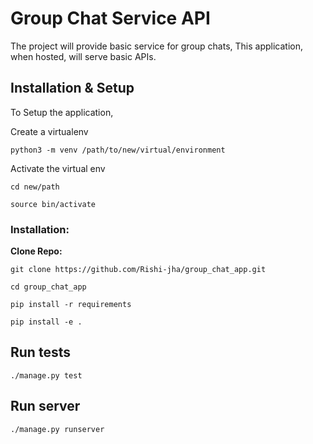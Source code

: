 
# Group Chat Service API

The project will provide basic service for group chats, This application, when hosted, will serve basic APIs.


## Installation & Setup

To Setup the application,

Create a virtualenv

`python3 -m venv /path/to/new/virtual/environment`


Activate the virtual env

`cd new/path`

`source bin/activate`


### Installation:
**Clone Repo:**

`git clone https://github.com/Rishi-jha/group_chat_app.git`

`cd group_chat_app`

`pip install -r requirements`

`pip install -e .`


## Run tests

`./manage.py test`

## Run server
`./manage.py runserver`